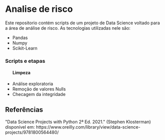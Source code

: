# Analise de risco
<p> Este repositorio contém scripts de um projeto de Data Science voltado para a área de análise de risco. As tecnologias utilizadas nele são:
<ul>
<li>Pandas</li>
<li>Numpy</li>
<li>Scikit-Learn</li>
</ul>

<h3>Scripts e etapas</h3>
<ul>
<h4>Limpeza</h4>
  <li>Análise exploratoria</li>
  <li>Remoção de valores Nulls</li>
  <li>Checagem da integridade </li/>
</ul>

<h2>Referências</h2>
<p>"Data Science Projects with Python 2ª Ed. 2021." (Stephen Klosterman)
disponível em: https://www.oreilly.com/library/view/data-science-projects/9781800564480/</p>
